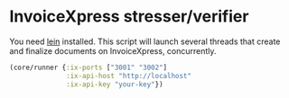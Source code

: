 # InvoiceXpress stresser/verifier

You need [lein](http://leiningen.org/) installed. This script will launch
several threads that create and finalize documents on InvoiceXpress,
concurrently.

```clojure
(core/runner {:ix-ports ["3001" "3002"]
              :ix-api-host "http://localhost"
              :ix-api-key "your-key"})
```

